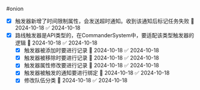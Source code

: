 #onion 

- [x] 触发器新增了时间限制属性，会发送超时通知。收到该通知后标记任务失败 📅 2024-10-18 ✅ 2024-10-18
- [x] 路线触发器是API类型的，在CommanderSystem中，要适配该类型触发器的逻辑 📅 2024-10-18 ✅ 2024-10-18
  - [x] 触发器被添加时要进行记录 📅 2024-10-18 ✅ 2024-10-18
  - [x] 触发器被移除时要进行记录 📅 2024-10-18 ✅ 2024-10-18
  - [x] 触发器属性修改要进行记录 📅 2024-10-18 ✅ 2024-10-18
  - [x] 触发器被触发的通知要进行绑定 📅 2024-10-18 ✅ 2024-10-18
  - [x] 修改队伍分类 📅 2024-10-18 ✅ 2024-10-18